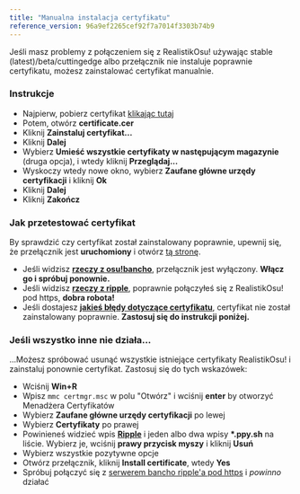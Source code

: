 ```yaml
---
title: "Manualna instalacja certyfikatu"
reference_version: 96a9ef2265cef92f7a7014f3303b74b9
---
```

Jeśli masz problemy z połączeniem się z RealistikOsu! używając stable (latest)/beta/cuttingedge albo przełącznik nie instaluje poprawnie certyfikatu, możesz zainstalować certyfikat manualnie.

### Instrukcje
- Najpierw, pobierz certyfikat [klikając tutaj](https://zxq.co/ripple/ripple-server-switcher/raw/commit/d206bffb6fc896bc9c5121b30ba302e9e31c1161/RippleServerSwitcher/Resources/certificate.cer)
- Potem, otwórz **certificate.cer**
- Kliknij **Zainstaluj certyfikat...**
- Kliknij **Dalej**
- Wybierz **Umieść wszystkie certyfikaty w następującym magazynie** (druga opcja), i wtedy kliknij **Przeglądaj...**
- Wyskoczy wtedy nowe okno, wybierz **Zaufane główne urzędy certyfikacji** i kliknij **Ok**
- Kliknij **Dalej**
- Kliknij **Zakończ**

### Jak przetestować certyfikat
By sprawdzić czy certyfikat został zainstalowany poprawnie, upewnij się, że przełącznik jest **uruchomiony** i otwórz [tą stronę](https://c.ppy.sh).  

- Jeśli widzisz **[rzeczy z osu!bancho](http://y.zxq.co/ubfzty.png)**, przełącznik jest wyłączony. **Włącz go i spróbuj ponownie.**  
- Jeśli widzisz **[rzeczy z ripple](http://y.zxq.co/zphobw.png)**, poprawnie połączyłeś się z RealistikOsu! pod https, **dobra robota!**  
- Jeśli dostajesz **[jakieś błędy dotyczące certyfikatu](http://y.zxq.co/reaueu.png)**, certyfikat nie został zainstalowany poprawnie. **Zastosuj się do instrukcji poniżej.**  

### Jeśli wszystko inne nie działa...
...Możesz spróbować usunąć wszystkie istniejące certyfikaty RealistikOsu! i zainstaluj ponownie certyfikat. Zastosuj się do tych wskazówek:

- Wciśnij **Win+R**  
- Wpisz `mmc certmgr.msc` w polu "Otwórz" i wciśnij **enter** by otworzyć Menadżera Certyfikatów  
- Wybierz **Zaufane główne urzędy certyfikacji** po lewej  
- Wybierz **Certyfikaty** po prawej 
- Powinieneś widzieć wpis **[Ripple](http://y.zxq.co/bbyxev.png)** i jeden albo dwa wpisy **\*.ppy.sh** na liście. Wybierz je, wciśnij **prawy przycisk myszy** i kliknij **Usuń**  
- Wybierz wszystkie pozytywne opcje  
- Otwórz przełącznik, kliknij **Install certificate**, wtedy **Yes**  
- Spróbuj połączyć się z [ serwerem bancho ripple'a pod https](https://c.ppy.sh/) i _powinno_ działać  
